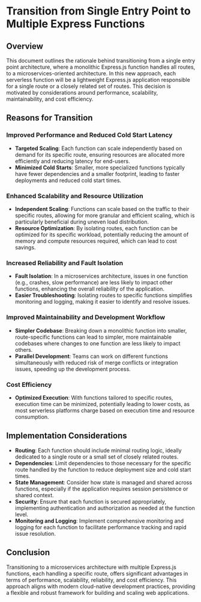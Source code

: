 # Transition from Single Entry Point to Multiple Express Functions

## Overview

This document outlines the rationale behind transitioning from a single entry point architecture, where a monolithic
Express.js function handles all routes, to a microservices-oriented architecture. In this new approach, each serverless
function will be a lightweight Express.js application responsible for a single route or a closely related set of routes.
This decision is motivated by considerations around performance, scalability, maintainability, and cost efficiency.

## Reasons for Transition

### Improved Performance and Reduced Cold Start Latency

- **Targeted Scaling**: Each function can scale independently based on demand for its specific route, ensuring resources
  are allocated more efficiently and reducing latency for end-users.
- **Minimized Cold Starts**: Smaller, more specialized functions typically have fewer dependencies and a smaller
  footprint, leading to faster deployments and reduced cold start times.

### Enhanced Scalability and Resource Utilization

- **Independent Scaling**: Functions can scale based on the traffic to their specific routes, allowing for more granular
  and efficient scaling, which is particularly beneficial during uneven load distribution.
- **Resource Optimization**: By isolating routes, each function can be optimized for its specific workload, potentially
  reducing the amount of memory and compute resources required, which can lead to cost savings.

### Increased Reliability and Fault Isolation

- **Fault Isolation**: In a microservices architecture, issues in one function (e.g., crashes, slow performance) are
  less likely to impact other functions, enhancing the overall reliability of the application.
- **Easier Troubleshooting**: Isolating routes to specific functions simplifies monitoring and logging, making it easier
  to identify and resolve issues.

### Improved Maintainability and Development Workflow

- **Simpler Codebase**: Breaking down a monolithic function into smaller, route-specific functions can lead to simpler,
  more maintainable codebases where changes to one function are less likely to impact others.
- **Parallel Development**: Teams can work on different functions simultaneously with reduced risk of merge conflicts or
  integration issues, speeding up the development process.

### Cost Efficiency

- **Optimized Execution**: With functions tailored to specific routes, execution time can be minimized, potentially
  leading to lower costs, as most serverless platforms charge based on execution time and resource consumption.

## Implementation Considerations

- **Routing**: Each function should include minimal routing logic, ideally dedicated to a single route or a small set of
  closely related routes.
- **Dependencies**: Limit dependencies to those necessary for the specific route handled by the function to reduce
  deployment size and cold start times.
- **State Management**: Consider how state is managed and shared across functions, especially if the application
  requires session persistence or shared context.
- **Security**: Ensure that each function is secured appropriately, implementing authentication and authorization as
  needed at the function level.
- **Monitoring and Logging**: Implement comprehensive monitoring and logging for each function to facilitate performance
  tracking and rapid issue resolution.

## Conclusion

Transitioning to a microservices architecture with multiple Express.js functions, each handling a specific route, offers
significant advantages in terms of performance, scalability, reliability, and cost efficiency. This approach aligns with
modern cloud-native development practices, providing a flexible and robust framework for building and scaling web
applications.
